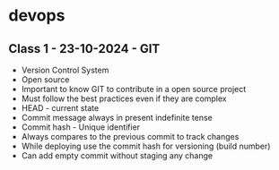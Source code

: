 # **devops**

## **Class 1 - 23-10-2024 - GIT**

- Version Control System
- Open source
- Important to know GIT to contribute in a open source project
- Must follow the best practices even if they are complex
- HEAD - current state
- Commit message always in present indefinite tense
- Commit hash - Unique identifier
- Always compares to the previous commit to track changes
- While deploying use the commit hash for versioning (build number)
- Can add empty commit without staging any change
